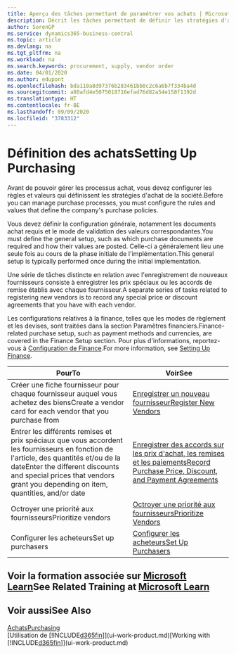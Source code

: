 ```yaml
---
title: Aperçu des tâches permettant de paramétrer vos achats | Microsoft Docs
description: Décrit les tâches permettant de définir les stratégies d'approvisionnement de votre société et de déterminer vos processus d'achat.
author: SorenGP
ms.service: dynamics365-business-central
ms.topic: article
ms.devlang: na
ms.tgt_pltfrm: na
ms.workload: na
ms.search.keywords: procurement, supply, vendor order
ms.date: 04/01/2020
ms.author: edupont
ms.openlocfilehash: bda110a8d97376b283461bb0c2c6a6b7f334ba4d
ms.sourcegitcommit: a80afd4e5075018716efad76d82a54e158f1392d
ms.translationtype: HT
ms.contentlocale: fr-BE
ms.lasthandoff: 09/09/2020
ms.locfileid: "3783312"
---
```

# <a name="setting-up-purchasing"></a><span data-ttu-id="a0040-103">Définition des achats</span><span class="sxs-lookup"><span data-stu-id="a0040-103">Setting Up Purchasing</span></span>
<span data-ttu-id="a0040-104">Avant de pouvoir gérer les processus achat, vous devez configurer les règles et valeurs qui définissent les stratégies d'achat de la société.</span><span class="sxs-lookup"><span data-stu-id="a0040-104">Before you can manage purchase processes, you must configure the rules and values that define the company's purchase policies.</span></span>

<span data-ttu-id="a0040-105">Vous devez définir la configuration générale, notamment les documents achat requis et le mode de validation des valeurs correspondantes.</span><span class="sxs-lookup"><span data-stu-id="a0040-105">You must define the general setup, such as which purchase documents are required and how their values are posted.</span></span> <span data-ttu-id="a0040-106">Celle-ci a généralement lieu une seule fois au cours de la phase initiale de l'implémentation.</span><span class="sxs-lookup"><span data-stu-id="a0040-106">This general setup is typically performed once during the initial implementation.</span></span>

<span data-ttu-id="a0040-107">Une série de tâches distincte en relation avec l'enregistrement de nouveaux fournisseurs consiste à enregistrer les prix spéciaux ou les accords de remise établis avec chaque fournisseur.</span><span class="sxs-lookup"><span data-stu-id="a0040-107">A separate series of tasks related to registering new vendors is to record any special price or discount agreements that you have with each vendor.</span></span>

<span data-ttu-id="a0040-108">Les configurations relatives à la finance, telles que les modes de règlement et les devises, sont traitées dans la section Paramètres financiers.</span><span class="sxs-lookup"><span data-stu-id="a0040-108">Finance-related purchase setup, such as payment methods and currencies, are covered in the Finance Setup section.</span></span> <span data-ttu-id="a0040-109">Pour plus d'informations, reportez-vous à [Configuration de Finance](finance-setup-finance.md).</span><span class="sxs-lookup"><span data-stu-id="a0040-109">For more information, see [Setting Up Finance](finance-setup-finance.md).</span></span>

| <span data-ttu-id="a0040-110">Pour</span><span class="sxs-lookup"><span data-stu-id="a0040-110">To</span></span> | <span data-ttu-id="a0040-111">Voir</span><span class="sxs-lookup"><span data-stu-id="a0040-111">See</span></span> |
| --- | --- |
| <span data-ttu-id="a0040-112">Créer une fiche fournisseur pour chaque fournisseur auquel vous achetez des biens</span><span class="sxs-lookup"><span data-stu-id="a0040-112">Create a vendor card for each vendor that you purchase from</span></span>|[<span data-ttu-id="a0040-113">Enregistrer un nouveau fournisseur</span><span class="sxs-lookup"><span data-stu-id="a0040-113">Register New Vendors</span></span>](purchasing-how-register-new-vendors.md) |
| <span data-ttu-id="a0040-114">Entrer les différents remises et prix spéciaux que vous accordent les fournisseurs en fonction de l'article, des quantités et/ou de la date</span><span class="sxs-lookup"><span data-stu-id="a0040-114">Enter the different discounts and special prices that vendors grant you depending on item, quantities, and/or date</span></span> |[<span data-ttu-id="a0040-115">Enregistrer des accords sur les prix d'achat, les remises et les paiements</span><span class="sxs-lookup"><span data-stu-id="a0040-115">Record Purchase Price, Discount, and Payment Agreements</span></span>](purchasing-how-record-purchase-price-discount-payment-agreements.md) |
| <span data-ttu-id="a0040-116">Octroyer une priorité aux fournisseurs</span><span class="sxs-lookup"><span data-stu-id="a0040-116">Prioritize vendors</span></span> |[<span data-ttu-id="a0040-117">Octroyer une priorité aux fournisseurs</span><span class="sxs-lookup"><span data-stu-id="a0040-117">Prioritize Vendors</span></span>](purchasing-how-prioritize-vendors.md) |
| <span data-ttu-id="a0040-118">Configurer les acheteurs</span><span class="sxs-lookup"><span data-stu-id="a0040-118">Set up purchasers</span></span> |[<span data-ttu-id="a0040-119">Configurer les acheteurs</span><span class="sxs-lookup"><span data-stu-id="a0040-119">Set Up Purchasers</span></span>](purchasing-how-setup-purchasers.md) |

## <a name="see-related-training-at-microsoft-learn"></a><span data-ttu-id="a0040-120">Voir la formation associée sur [Microsoft Learn](/learn/paths/trade-get-started-dynamics-365-business-central/)</span><span class="sxs-lookup"><span data-stu-id="a0040-120">See Related Training at [Microsoft Learn](/learn/paths/trade-get-started-dynamics-365-business-central/)</span></span>

## <a name="see-also"></a><span data-ttu-id="a0040-121">Voir aussi</span><span class="sxs-lookup"><span data-stu-id="a0040-121">See Also</span></span>

[<span data-ttu-id="a0040-122">Achats</span><span class="sxs-lookup"><span data-stu-id="a0040-122">Purchasing</span></span>](purchasing-manage-purchasing.md)  
<span data-ttu-id="a0040-123">[Utilisation de [!INCLUDE[d365fin](includes/d365fin_md.md)]](ui-work-product.md)</span><span class="sxs-lookup"><span data-stu-id="a0040-123">[Working with [!INCLUDE[d365fin](includes/d365fin_md.md)]](ui-work-product.md)</span></span>
